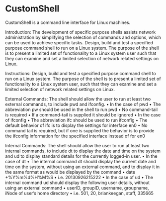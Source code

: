 # CustomShell

CustomShell is a command line interface for Linux machines.

Introduction: 
The development of specific purpose shells assists network administration by simplifying the selection of commands and options, which can be used to achieve specific tasks. Design, build and test a specified purpose command shell to run on a Linux system. The purpose of the shell is to present a limited set of functionality to a Linux system user such that they can examine and set a limited selection of network related settings on Linux.

Instructions: 
Design, build and test a specified purpose command shell to run on a Linux system. The purpose of the shell is to present a limited set of functionality to a Linux system user, such that they can examine and set a limited selection of network related settings on Linux.

External Commands:
The shell should allow the user to run at least two external commands, to include pwd and ifconfig. • In the case of pwd • The abbreviation pw should be used in the shell to run pwd • No command-tail is required • If a command-tail is supplied it should be ignored • In the case of ifconfig • The abbreviation ifc should be used to run ifconfig • The default behavior of ifc is to display the settings for interface en0 • No command tail is required, but if one is supplied the behavior is to provide the ifconfig information for the specified interface instead of for en0

Internal Commands:
The shell should allow the user to run at least two internal commands, to include dt to display the date and time on the system and ud to display standard details for the currently logged-in user. • In the case of dt • The internal command dt should display the current date and time on the system, without using an external command, and to display it in the same format as would be displayed by the command • date +%Y%m%d%H%M%S • i.e. 20130926215222 • In the case of ud • The internal command ud should display the following user details, without using an external command • userID, groupID, username, groupname, iNode of user’s home directory • i.e. 501, 20, briankeegan, staff, 335665
